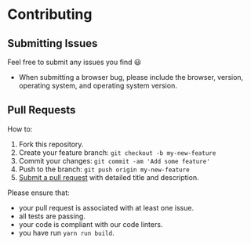 # Contributing

## Submitting Issues

Feel free to submit any issues you find 😃

* When submitting a browser bug, please include the browser, version, operating system, and operating system version.

## Pull Requests

How to:

1.  Fork this repository.
2.  Create your feature branch: `git checkout -b my-new-feature`
3.  Commit your changes: `git commit -am 'Add some feature'`
4.  Push to the branch: `git push origin my-new-feature`
5.  [Submit a pull request](https://www.digitalocean.com/community/tutorials/how-to-create-a-pull-request-on-github) with detailed title and description.

Please ensure that:

* your pull request is associated with at least one issue.
* all tests are passing.
* your code is compliant with our code linters.
* you have run `yarn run build`.

